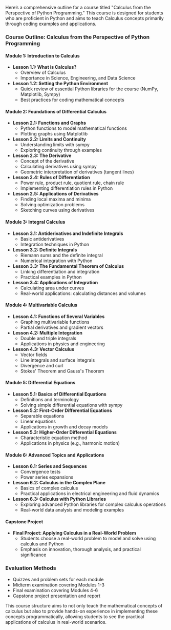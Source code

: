 Here’s a comprehensive outline for a course titled "Calculus from the Perspective of Python Programming." This course is designed for students who are proficient in Python and aims to teach Calculus concepts primarily through coding examples and applications.

### Course Outline: Calculus from the Perspective of Python Programming

#### Module 1: Introduction to Calculus
- **Lesson 1.1: What is Calculus?**
  - Overview of Calculus
  - Importance in Science, Engineering, and Data Science
- **Lesson 1.2: Setting the Python Environment**
  - Quick review of essential Python libraries for the course (NumPy, Matplotlib, Sympy)
  - Best practices for coding mathematical concepts

#### Module 2: Foundations of Differential Calculus
- **Lesson 2.1: Functions and Graphs**
  - Python functions to model mathematical functions
  - Plotting graphs using Matplotlib
- **Lesson 2.2: Limits and Continuity**
  - Understanding limits with sympy
  - Exploring continuity through examples
- **Lesson 2.3: The Derivative**
  - Concept of the derivative
  - Calculating derivatives using sympy
  - Geometric interpretation of derivatives (tangent lines)
- **Lesson 2.4: Rules of Differentiation**
  - Power rule, product rule, quotient rule, chain rule
  - Implementing differentiation rules in Python
- **Lesson 2.5: Applications of Derivatives**
  - Finding local maxima and minima
  - Solving optimization problems
  - Sketching curves using derivatives

#### Module 3: Integral Calculus
- **Lesson 3.1: Antiderivatives and Indefinite Integrals**
  - Basic antiderivatives
  - Integration techniques in Python
- **Lesson 3.2: Definite Integrals**
  - Riemann sums and the definite integral
  - Numerical integration with Python
- **Lesson 3.3: The Fundamental Theorem of Calculus**
  - Linking differentiation and integration
  - Practical examples in Python
- **Lesson 3.4: Applications of Integration**
  - Calculating area under curves
  - Real-world applications: calculating distances and volumes

#### Module 4: Multivariable Calculus
- **Lesson 4.1: Functions of Several Variables**
  - Graphing multivariable functions
  - Partial derivatives and gradient vectors
- **Lesson 4.2: Multiple Integration**
  - Double and triple integrals
  - Applications in physics and engineering
- **Lesson 4.3: Vector Calculus**
  - Vector fields
  - Line integrals and surface integrals
  - Divergence and curl
  - Stokes' Theorem and Gauss's Theorem

#### Module 5: Differential Equations
- **Lesson 5.1: Basics of Differential Equations**
  - Definitions and terminology
  - Solving simple differential equations with sympy
- **Lesson 5.2: First-Order Differential Equations**
  - Separable equations
  - Linear equations
  - Applications in growth and decay models
- **Lesson 5.3: Higher-Order Differential Equations**
  - Characteristic equation method
  - Applications in physics (e.g., harmonic motion)

#### Module 6: Advanced Topics and Applications
- **Lesson 6.1: Series and Sequences**
  - Convergence tests
  - Power series expansions
- **Lesson 6.2: Calculus in the Complex Plane**
  - Basics of complex calculus
  - Practical applications in electrical engineering and fluid dynamics
- **Lesson 6.3: Calculus with Python Libraries**
  - Exploring advanced Python libraries for complex calculus operations
  - Real-world data analysis and modeling examples

#### Capstone Project
- **Final Project: Applying Calculus in a Real-World Problem**
  - Students choose a real-world problem to model and solve using calculus and Python
  - Emphasis on innovation, thorough analysis, and practical significance

### Evaluation Methods
- Quizzes and problem sets for each module
- Midterm examination covering Modules 1-3
- Final examination covering Modules 4-6
- Capstone project presentation and report

This course structure aims to not only teach the mathematical concepts of calculus but also to provide hands-on experience in implementing these concepts programmatically, allowing students to see the practical applications of calculus in real-world scenarios.